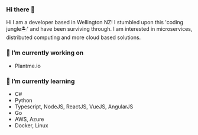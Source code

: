 ### Hi there 👋

<!--
**nmsohn/nmsohn** is a ✨ _special_ ✨ repository because its `README.md` (this file) appears on your GitHub profile.

- 🤔 I’m looking for help with ...
- 💬 Ask me about ...
- 📫 How to reach me: ...
- 😄 Pronouns: ...
- ⚡ Fun fact: ...
### 👯 I’m looking to collaborate on
- 
-->

Hi I am a developer based in Wellington NZ! I stumbled upon this 'coding jungle🏝' and have been surviving through. I am interested in microservices, distributed computing and more cloud based solutions.

### 🔭 I’m currently working on
- Plantme.io

### 🌱 I’m currently learning
- C#
- Python
- Typescript, NodeJS, ReactJS, VueJS, AngularJS
- Go
- AWS, Azure
- Docker, Linux
